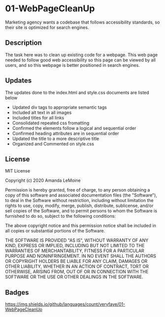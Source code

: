 # 01-WebPageCleanUp
Marketing agency wants a codebase that follows accessibility standards, so their site is optimized for search engines.

## Description

The task here was to clean up existing code for a webpage. This web page needed to follow good web accessibility so this page can be viewed by all users, and so this webpage is better positioned in search engines.

## Updates

The updates done to the index.html and style.css documents are listed below
* Updated div tags to appropriate semantic tags
* Included alt text in all images
* Included titles for all links
* Consolidated repeated css fromatting
* Confirmed the elements follow a logical and sequential order
* Confirmed heading attributes are in sequential order
* Updated the title to a more descriptive title
* Organized and Commented on style.css

## License
MIT License

Copyright (c) 2020 Amanda LeMoine

Permission is hereby granted, free of charge, to any person obtaining a copy
of this software and associated documentation files (the "Software"), to deal
in the Software without restriction, including without limitation the rights
to use, copy, modify, merge, publish, distribute, sublicense, and/or sell
copies of the Software, and to permit persons to whom the Software is
furnished to do so, subject to the following conditions:

The above copyright notice and this permission notice shall be included in all
copies or substantial portions of the Software.

THE SOFTWARE IS PROVIDED "AS IS", WITHOUT WARRANTY OF ANY KIND, EXPRESS OR
IMPLIED, INCLUDING BUT NOT LIMITED TO THE WARRANTIES OF MERCHANTABILITY,
FITNESS FOR A PARTICULAR PURPOSE AND NONINFRINGEMENT. IN NO EVENT SHALL THE
AUTHORS OR COPYRIGHT HOLDERS BE LIABLE FOR ANY CLAIM, DAMAGES OR OTHER
LIABILITY, WHETHER IN AN ACTION OF CONTRACT, TORT OR OTHERWISE, ARISING FROM,
OUT OF OR IN CONNECTION WITH THE SOFTWARE OR THE USE OR OTHER DEALINGS IN THE
SOFTWARE.

## Badges

https://img.shields.io/github/languages/count/veryfaye/01-WebPageCleanUp